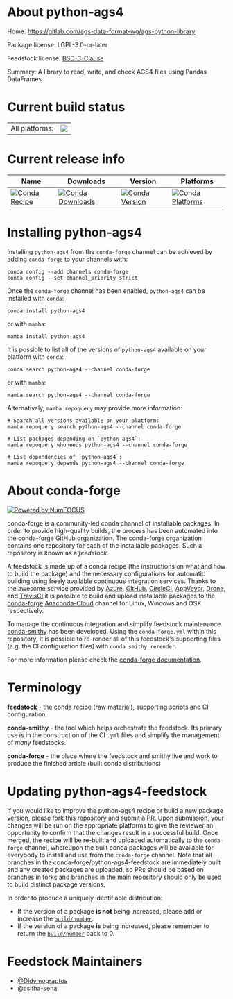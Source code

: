 About python-ags4
=================

Home: https://gitlab.com/ags-data-format-wg/ags-python-library

Package license: LGPL-3.0-or-later

Feedstock license: [BSD-3-Clause](https://github.com/conda-forge/python-ags4-feedstock/blob/main/LICENSE.txt)

Summary: A library to read, write, and check AGS4 files using Pandas DataFrames

Current build status
====================


<table><tr><td>All platforms:</td>
    <td>
      <a href="https://dev.azure.com/conda-forge/feedstock-builds/_build/latest?definitionId=12890&branchName=main">
        <img src="https://dev.azure.com/conda-forge/feedstock-builds/_apis/build/status/python-ags4-feedstock?branchName=main">
      </a>
    </td>
  </tr>
</table>

Current release info
====================

| Name | Downloads | Version | Platforms |
| --- | --- | --- | --- |
| [![Conda Recipe](https://img.shields.io/badge/recipe-python--ags4-green.svg)](https://anaconda.org/conda-forge/python-ags4) | [![Conda Downloads](https://img.shields.io/conda/dn/conda-forge/python-ags4.svg)](https://anaconda.org/conda-forge/python-ags4) | [![Conda Version](https://img.shields.io/conda/vn/conda-forge/python-ags4.svg)](https://anaconda.org/conda-forge/python-ags4) | [![Conda Platforms](https://img.shields.io/conda/pn/conda-forge/python-ags4.svg)](https://anaconda.org/conda-forge/python-ags4) |

Installing python-ags4
======================

Installing `python-ags4` from the `conda-forge` channel can be achieved by adding `conda-forge` to your channels with:

```
conda config --add channels conda-forge
conda config --set channel_priority strict
```

Once the `conda-forge` channel has been enabled, `python-ags4` can be installed with `conda`:

```
conda install python-ags4
```

or with `mamba`:

```
mamba install python-ags4
```

It is possible to list all of the versions of `python-ags4` available on your platform with `conda`:

```
conda search python-ags4 --channel conda-forge
```

or with `mamba`:

```
mamba search python-ags4 --channel conda-forge
```

Alternatively, `mamba repoquery` may provide more information:

```
# Search all versions available on your platform:
mamba repoquery search python-ags4 --channel conda-forge

# List packages depending on `python-ags4`:
mamba repoquery whoneeds python-ags4 --channel conda-forge

# List dependencies of `python-ags4`:
mamba repoquery depends python-ags4 --channel conda-forge
```


About conda-forge
=================

[![Powered by
NumFOCUS](https://img.shields.io/badge/powered%20by-NumFOCUS-orange.svg?style=flat&colorA=E1523D&colorB=007D8A)](https://numfocus.org)

conda-forge is a community-led conda channel of installable packages.
In order to provide high-quality builds, the process has been automated into the
conda-forge GitHub organization. The conda-forge organization contains one repository
for each of the installable packages. Such a repository is known as a *feedstock*.

A feedstock is made up of a conda recipe (the instructions on what and how to build
the package) and the necessary configurations for automatic building using freely
available continuous integration services. Thanks to the awesome service provided by
[Azure](https://azure.microsoft.com/en-us/services/devops/), [GitHub](https://github.com/),
[CircleCI](https://circleci.com/), [AppVeyor](https://www.appveyor.com/),
[Drone](https://cloud.drone.io/welcome), and [TravisCI](https://travis-ci.com/)
it is possible to build and upload installable packages to the
[conda-forge](https://anaconda.org/conda-forge) [Anaconda-Cloud](https://anaconda.org/)
channel for Linux, Windows and OSX respectively.

To manage the continuous integration and simplify feedstock maintenance
[conda-smithy](https://github.com/conda-forge/conda-smithy) has been developed.
Using the ``conda-forge.yml`` within this repository, it is possible to re-render all of
this feedstock's supporting files (e.g. the CI configuration files) with ``conda smithy rerender``.

For more information please check the [conda-forge documentation](https://conda-forge.org/docs/).

Terminology
===========

**feedstock** - the conda recipe (raw material), supporting scripts and CI configuration.

**conda-smithy** - the tool which helps orchestrate the feedstock.
                   Its primary use is in the construction of the CI ``.yml`` files
                   and simplify the management of *many* feedstocks.

**conda-forge** - the place where the feedstock and smithy live and work to
                  produce the finished article (built conda distributions)


Updating python-ags4-feedstock
==============================

If you would like to improve the python-ags4 recipe or build a new
package version, please fork this repository and submit a PR. Upon submission,
your changes will be run on the appropriate platforms to give the reviewer an
opportunity to confirm that the changes result in a successful build. Once
merged, the recipe will be re-built and uploaded automatically to the
`conda-forge` channel, whereupon the built conda packages will be available for
everybody to install and use from the `conda-forge` channel.
Note that all branches in the conda-forge/python-ags4-feedstock are
immediately built and any created packages are uploaded, so PRs should be based
on branches in forks and branches in the main repository should only be used to
build distinct package versions.

In order to produce a uniquely identifiable distribution:
 * If the version of a package **is not** being increased, please add or increase
   the [``build/number``](https://docs.conda.io/projects/conda-build/en/latest/resources/define-metadata.html#build-number-and-string).
 * If the version of a package **is** being increased, please remember to return
   the [``build/number``](https://docs.conda.io/projects/conda-build/en/latest/resources/define-metadata.html#build-number-and-string)
   back to 0.

Feedstock Maintainers
=====================

* [@Didymograptus](https://github.com/Didymograptus/)
* [@asitha-sena](https://github.com/asitha-sena/)

